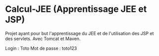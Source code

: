 # Calcul-JEE (Apprentissage JEE et JSP)

Projet ayant pour but l'apprentissage du JEE et de l'utilisation des JSP et des servlets. Avec Tomcat et Maven.

Login : Toto
Mot de passe : toto123
